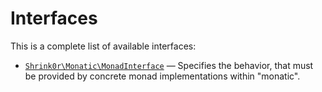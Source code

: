 Interfaces
==========

This is a complete list of available interfaces:

- [`Shrink0r\Monatic\MonadInterface`](Shrink0r/Monatic/MonadInterface.md) &mdash; Specifies the behavior, that must be provided by concrete monad implementations within &quot;monatic&quot;.

